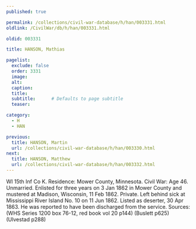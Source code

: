 ```yaml
---
published: true

permalink: /collections/civil-war-database/h/han/003331.html
oldlink: /CivilWar/db/h/han/003331.html

oldid: 003331

title: HANSON, Mathias

pagelist:
  exclude: false
  order: 3331
  image: 
  alt:
  caption:
  title:
  subtitle:      # Defaults to page subtitle
  teaser:

category: 
  - H 
  - HAN

previous:
  title: HANSON, Martin
  url: /collections/civil-war-database/h/han/003330.html  
next:
  title: HANSON, Matthew
  url: /collections/civil-war-database/h/han/003332.html   
---
```

WI 15th Inf Co K. Residence: Mower County, Minnesota. Civil War: Age 46. Unmarried. Enlisted for three years on 3 Jan 1862 in Mower County and mustered at Madison, Wisconsin, 11 Feb 1862. Private. Left behind sick at Mississippi River Island No. 10 on 11 Jun 1862. Listed as deserter, 30 Apr 1863. He was reported to have been discharged from the service. Sources: (WHS Series 1200 box 76-12, red book vol 20 p144) (Buslett p625) (Ulvestad p288)